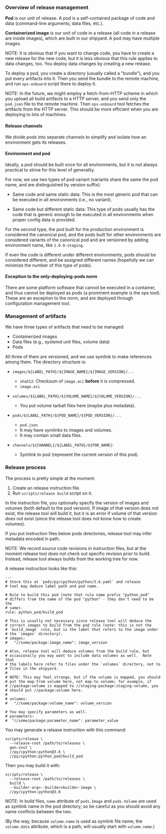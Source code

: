 ### Overview of release management

**Pod** is our unit of release.  A pod is a self-contained package of
code and data (command-line arguments, data files, etc.).

**Containerized image** is our unit of code in a release (all code in a
release are inside images), which are built in our shipyard.  A pod may
have multiple images.

NOTE: It is obvious that if you want to change code, you have to create
a new release for the new code, but it is less obvious that this rule
applies to data changes, too.  You deploy data changes by creating a new
release.

To deploy a pod, you create a directory (usually called a "bundle"), and
you put every artifacts into it.  Then you send the bundle to the remote
machine, and run `ops-onboard` script there to deploy it.

NOTE: In the future, we might employ a fetch-from-HTTP scheme in which
you upload all build artifacts to a HTTP server, and you send only the
`pod.json` file to the remote machine.  Then `ops-onboard` tool fetches
the artifacts from the HTTP server.  This should be more efficient when
you are deploying to lots of machines.

#### Release channels

We divide pods into separate channels to simplify and isolate how an
environment gets its releases.

#### Environment and pod

Ideally, a pod should be built once for all environments, but it is not
always practical to strive for this level of generality.

For now, we use two types of pod variant (variants share the same the
pod name, and are distinguished by version suffix):

* Same code and same static data: This is the most generic pod that can
  be executed in all environments (i.e., no variant).

* Same code but different static data: This type of pods usually has the
  code that is generic enough to be executed in all environments when
  proper config data is provided.

For the second type, the pod built for the production environment is
considered the canonical pod, and the pods built for other environments
are considered variants of the canonical pod and are versioned by adding
environment name, like `1.0.0-staging`.

If even the code is different under different environments, pods should
be considered different, and be assigned different names (hopefully we
can minimize the number of this type of pods).

#### Exception to the only-deploying-pods norm

There are some platform software that cannot be executed in a container,
and thus cannot be deployed as pods (a prominent example is the ops
tool).  These are an exception to the norm, and are deployed through
configuration management tool.


### Management of artifacts

We have three types of artifacts that need to be managed:
* Containerized images
* Data files (e.g., systemd unit files, volume data)
* Pods

All three of them are versioned, and we use symlink to make references
among them.  The directory structure is:

* `images/${LABEL_PATH}/${IMAGE_NAME}/${IMAGE_VERSION}/...`
  + `sha512`: Checksum of `image.aci` **before** it is compressed.
  + `image.aci`

* `volumes/${LABEL_PATH}/${VOLUME_NAME}/${VOLUME_VERSION}/...`
  + You put volume tarball files here (maybe plus metadata).

* `pods/${LABEL_PATH}/${POD_NAME}/${POD_VERSION}/...`
  + `pod.json`
  + It may have symlinks to images and volumes.
  + It may contain small data files.

* `channels/${CHANNEL}/${LABEL_PATH}/${POD_NAME}`:
  + Symlink to pod (represent the current version of this pod).


### Release process

The process is pretty simple at the moment:
1. Create an release instruction file.
2. Run `scripts/release build` script on it.

In the instruction file, you optionally specify the version of images
and volumes (both default to the pod version).  If image of that version
does not exist, the release tool will build it, but it is an error if
volume of that version does not exist (since the release tool does not
know how to create volumes).

If you put instruction files below pods directories, release tool may
infer metadata encoded in path.

NOTE: We record source code revisions in instruction files, but at the
moment release tool does not check out specific revision prior to build.
Instead, release tool always builds from the working tree for now.

A release instruction looks like this:
```
---
# Store this at `pods/py/cpython/python/3.6.yaml` and release
# tool may deduce label path and pod name.

# Rule to build this pod (note that rule name prefix "python_pod"
# differs from the name of the pod "python" - they don't need to be the
# same).
rule: python_pod/build_pod

# This is usually not necessary since release tool will deduce the
# correct images to build from the pod rule (note: this is not the
# `build_image` rule, but is the label that refers to the image under
# the `images` directory).
# images:
#   "//some/package:image_name": image_version

# Also, release tool will deduce volumes from the build rule, but
# occasionally you may want to include data volumes as well.  Note that
# the labels here refer to files under the `volumes` directory, not to
# files in the shipyard.
#
# NOTE: This may feel strange, but if the volume is mapped, you should
# put the map-from volume here, not map-to volume; for example, if
# //package:volume is mapped to //staging-package:staging-volume, you
# should put //package:volume here.
#
# volumes:
#   "//some/package:volume_name": volume_version

# You may specify parameters as well.
# parameters:
#  "//some/package:parameter_name": parameter_value
```

You may generate a release instruction with this command:
```
scripts/release \
  --release-root /path/to/releases \
  gen-inst \
  //py/cpython:python@3.6 \
  //py/cpython:python_pod/build_pod
```

Then you may build it with:
```
scripts/release \
  --release-root /path/to/releases \
  build \
  --builder-arg=--builder=builder-image \
  //py/cpython:python@3.6
```

NOTE: In build files, `name` attribute of `pods.Image` and `pods.Volume`
are used as symlink name in the pod directory; so be careful as you
should avoid any name conflicts between the two.

(By the way, because `volume.name` is used as symlink file name, the
`volume.data` attribute, which is a path, will usually start with
`volume.name`.)
